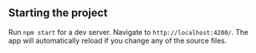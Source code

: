 ## Starting the project

Run `npm start` for a dev server. Navigate to `http://localhost:4200/`. The app will automatically reload if you change any of the source files.
